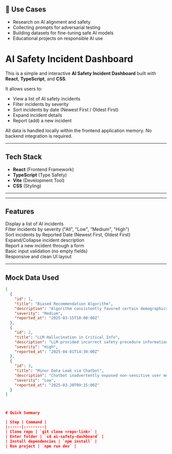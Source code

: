 ## 🧪 Use Cases

- Research on AI alignment and safety
- Collecting prompts for adversarial testing
- Building datasets for fine-tuning safe AI models
- Educational projects on responsible AI use




# AI Safety Incident Dashboard

This is a simple and interactive **AI Safety Incident Dashboard** built with **React**, **TypeScript**, and **CSS**.

It allows users to:
- View a list of AI safety incidents
- Filter incidents by severity
- Sort incidents by date (Newest First / Oldest First)
- Expand incident details
- Report (add) a new incident

All data is handled locally within the frontend application memory. No backend integration is required.

---

## Tech Stack

- **React** (Frontend Framework)
- **TypeScript** (Type Safety)
- **Vite** (Development Tool)
- **CSS** (Styling)

---


---

## Features

Display a list of AI incidents  
Filter incidents by severity ("All", "Low", "Medium", "High")  
Sort incidents by Reported Date (Newest First, Oldest First)  
Expand/Collapse incident description  
Report a new incident through a form  
Basic input validation (no empty fields)  
Responsive and clean UI layout

---

## Mock Data Used

```json
[
  {
    "id": 1,
    "title": "Biased Recommendation Algorithm",
    "description": "Algorithm consistently favored certain demographics...",
    "severity": "Medium",
    "reported_at": "2025-03-15T10:00:00Z"
  },
  {
    "id": 2,
    "title": "LLM Hallucination in Critical Info",
    "description": "LLM provided incorrect safety procedure information...",
    "severity": "High",
    "reported_at": "2025-04-01T14:30:00Z"
  },
  {
    "id": 3,
    "title": "Minor Data Leak via Chatbot",
    "description": "Chatbot inadvertently exposed non-sensitive user metadata...",
    "severity": "Low",
    "reported_at": "2025-03-20T09:15:00Z"
  }
]



# Quick Summary

| Step | Command |
|:-----|:--------|
| Clone repo | `git clone <repo-link>` |
| Enter folder | `cd ai-safety-dashboard` |
| Install dependencies | `npm install` |
| Run project | `npm run dev` |
